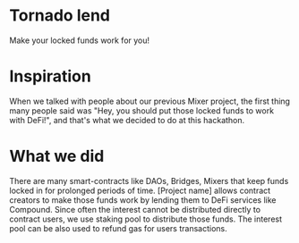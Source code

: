 # Tornado lend

Make your locked funds work for you!

# Inspiration

When we talked with people about our previous Mixer project, the first thing many people said was "Hey, you should put those locked funds to work with DeFi!", and that's what we decided to do at this hackathon.

# What we did

There are many smart-contracts like DAOs, Bridges, Mixers that keep funds locked in for prolonged periods of time. [Project name] allows contract creators to make those funds work by lending them to DeFi services like Compound. Since often the interest cannot be distributed directly to contract users, we use staking pool to distribute those funds. The interest pool can be also used to refund gas for users transactions. 
